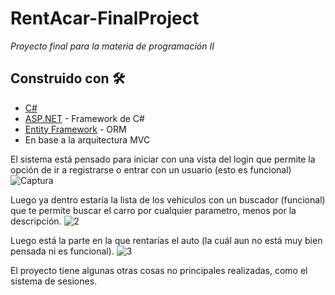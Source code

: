 # RentAcar-FinalProject

_Proyecto final para la materia de programación II_

## Construido con 🛠️

* [C#](https://docs.microsoft.com/en-us/dotnet/csharp/)
* [ASP.NET](ASP.net) - Framework de C#
* [Entity Framework](https://docs.microsoft.com/en-us/ef/) - ORM
* En base a la arquitectura MVC


El sistema está pensado para iniciar con una vista del login que permite la opción de ir a registrarse o entrar con un usuario (esto es funcional)
![Captura](https://user-images.githubusercontent.com/95266761/166089077-ec6b8d94-5a74-480e-93d0-a42ac35408a0.JPG)

Luego ya dentro estaría la lista de los vehiculos con un buscador (funcional) que te permite buscar el carro por cualquier parametro, menos por la descripción.
![2](https://user-images.githubusercontent.com/95266761/166089325-6e35b04b-93bb-48b3-936b-790672b7a0c7.JPG)

Luego está la parte en la que rentarías el auto (la cuál aun no está muy bien pensada ni es funcional).
![3](https://user-images.githubusercontent.com/95266761/166089352-dff32ca1-9826-4382-9b23-56b0f04c7855.JPG)

El proyecto tiene algunas otras cosas no principales realizadas, como el sistema de sesiones.
